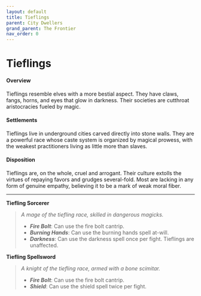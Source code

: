 ```yaml
---
layout: default
title: Tieflings
parent: City Dwellers
grand_parent: The Frontier
nav_order: 0
---
```


# Tieflings

#### Overview

Tieflings resemble elves with a more bestial aspect. They have claws, fangs, horns, and eyes that glow in darkness. Their societies are cutthroat aristocracies fueled by magic.

#### Settlements

Tieflings live in underground cities carved directly into stone walls. They are a powerful race whose caste system is organized by magical prowess, with the weakest practitioners living as little more than slaves. 

#### Disposition

Tieflings are, on the whole, cruel and arrogant. Their culture extolls the virtues of repaying favors and grudges several-fold. Most are lacking in any form of genuine empathy, believing it to be a mark of weak moral fiber.

---

**Tiefling Sorcerer**

> _A mage of the tiefling race, skilled in dangerous magicks._
>
> * ***Fire Bolt***: Can use the fire bolt cantrip.
> * ***Burning Hands***: Can use the burning hands spell at-will.
> * ***Darkness***: Can use the darkness spell once per fight. Tieflings are unaffected.

**Tiefling Spellsword**

> _A knight of the tiefling race, armed with a bone scimitar._
>
> * ***Fire Bolt***: Can use the fire bolt cantrip.
> * ***Shield***: Can use the shield spell twice per fight.